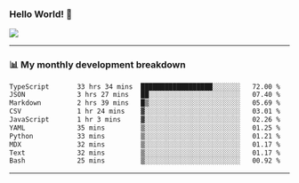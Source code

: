 ### Hello World! 👋

<a>
  <img align="center" src="https://github-readme-stats.vercel.app/api?username=megatunger&count_private=true&include_all_commits=true&bg_color=30,56CCF2,2F80ED&title_color=fff&text_color=fff" />
</a>

------
### 📊 My monthly development breakdown

<!--START_SECTION:waka-->

```txt
TypeScript       33 hrs 34 mins  ██████████████████░░░░░░░   72.00 %
JSON             3 hrs 27 mins   ██░░░░░░░░░░░░░░░░░░░░░░░   07.40 %
Markdown         2 hrs 39 mins   █▒░░░░░░░░░░░░░░░░░░░░░░░   05.69 %
CSV              1 hr 24 mins    ▓░░░░░░░░░░░░░░░░░░░░░░░░   03.01 %
JavaScript       1 hr 3 mins     ▓░░░░░░░░░░░░░░░░░░░░░░░░   02.26 %
YAML             35 mins         ▒░░░░░░░░░░░░░░░░░░░░░░░░   01.25 %
Python           33 mins         ▒░░░░░░░░░░░░░░░░░░░░░░░░   01.21 %
MDX              32 mins         ▒░░░░░░░░░░░░░░░░░░░░░░░░   01.17 %
Text             32 mins         ▒░░░░░░░░░░░░░░░░░░░░░░░░   01.17 %
Bash             25 mins         ▒░░░░░░░░░░░░░░░░░░░░░░░░   00.92 %
```

<!--END_SECTION:waka-->

------

